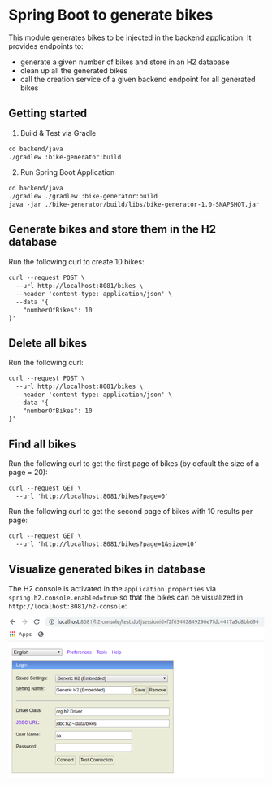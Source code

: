 # Spring Boot to generate bikes

This module generates bikes to be injected in the backend application. 
It provides endpoints to:

- generate a given number of bikes and store in an H2 database
- clean up all the generated bikes
- call the creation service of a given backend endpoint for all generated bikes

## Getting started

1. Build & Test via Gradle

```shell script
cd backend/java
./gradlew :bike-generator:build
``` 
2. Run Spring Boot Application

```shell script
cd backend/java
./gradlew ./gradlew :bike-generator:build
java -jar ./bike-generator/build/libs/bike-generator-1.0-SNAPSHOT.jar
```

## Generate bikes and store them in the H2 database

Run the following curl to create 10 bikes:

```shell script
curl --request POST \
  --url http://localhost:8081/bikes \
  --header 'content-type: application/json' \
  --data '{
	"numberOfBikes": 10
}'
```

## Delete all bikes

Run the following curl:

```shell script
curl --request POST \
  --url http://localhost:8081/bikes \
  --header 'content-type: application/json' \
  --data '{
	"numberOfBikes": 10
}'
```

## Find all bikes

Run the following curl to get the first page of bikes (by default the size of a page = 20):

```shell script
curl --request GET \
  --url 'http://localhost:8081/bikes?page=0'
```

Run the following curl to get the second page of bikes with 10 results per page:

```shell script
curl --request GET \
  --url 'http://localhost:8081/bikes?page=1&size=10'
```

## Visualize generated bikes in database

The H2 console is activated in the `application.properties` via `spring.h2.console.enabled=true` 
so that the bikes can be visualized in `http://localhost:8081/h2-console`:

![Connect to H2 Database](doc/assets/h2_connection.png)
